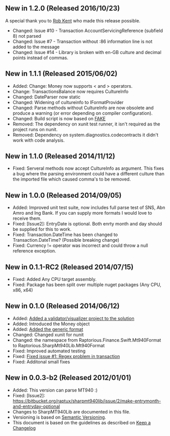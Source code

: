 ﻿## New in 1.2.0 (Released 2016/10/23)
A special thank you to [Rob Kent](http://proofbydesign.com/) who made this release possible.
* Changed: Issue #10 - Transaction AccountServicingReference (subfield 8) not parsed
* Changed: Issue #7 - Transaction without :86 information line is not added to the message
* Changed: Issue #14 - Library is broken with en-GB culture and decimal points instead of commas.

## New in 1.1.1 (Released 2015/06/02)
* Added: Change: Money now supports < and > operators.
* Change: TransactionsBalance now requires CultureInfo
* Changed: DateParser now static
* Changed: Widening of cultureinfo to IFormatProvider
* Changed: Parse methods without CultureInfo are now obsolete and produce a warning (or error depending on compiler configuration).
* Changed: Build script is now based on [FAKE](https://fsharp.github.io/FAKE/)
* Removed: The dependency on xunit test runner, it isn't required as the project runs on nunit.
* Removed: Dependency on system.diagnostics.codecontracts it didn't work with code analysis.

## New in 1.1.0 (Released 2014/11/12)
* Fixed: Serveral methods now accept CultureInfo as argument. This fixes a bug where the parsing environment could have a different culture than the imported file which caused comma's to be removed.

## New in 1.0.0 (Released 2014/09/05)
* Added: Improved unit test suite, now includes full parse test of SNS, Abn Amro and Ing Bank. If you can supply more formats I would love to receive them.
* Fixed: [Issue2]: EntryDate is optional. Both enrty month and day should be supplied for this to work.
* Fixed: Transaction.DateTime has been changed to Transaction.DateTime? (Possible breaking change)
* Fixed: Currency != operator was incorrect and could throw a null reference exception.

## New in 0.1.1-RC2 (Released 2014/07/15)
* Fixed: Added Any CPU target assembly.
* Fixed: Package has been split over multiple nuget packages (Any CPU, x86, x64)

## New in 0.1.0 (Released 2014/06/12)
* Added: [Added a validator/visualizer project to the solution](http://raptorious.nl/posts/the-mt940-visualizer.html)
* Added: Introduced the Money object
* Added: [Added the generic format](http://raptorious.nl/posts/the-generic-mt940-format.html)
* Changed: Changed xunit for nunit
* Changed: the namespace from Raptorious.Finance.Swift.Mt940Format to Raptorious.SharpMt940Lib.Mt940Format 
* Fixed: Improved automated testing
* Fixed: [Fixed issue #1: Regex problem in transaction](https://bitbucket.org/raptux/sharpmt940lib/issue/1/regex-problem-in-transactioncs)
* Fixed: Additonal small fixes

## New in 0.0.3-b2 (Released 2012/01/01)
* Added: This version can parse MT940 :)
* Fixed: [Issue2]: https://bitbucket.org/raptux/sharpmt940lib/issue/2/make-entrymonth-and-entryday-optional
* Changes to SharpMT940Lib are documented in this file. 
* Versioning is based on [Semantic Versioning](http://semver.org/).
* This document is based on the guidelines as described on [Keep a Changelog](http://keepachangelog.com/)
